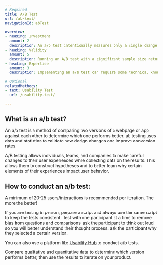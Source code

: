 ```yaml
---
# Required
title: A/B Test
url: /ab-test/
navigationId: abTest

overview:
- heading: Investment
  amount: 2
  description: An a/b test intentionally measures only a single change between two otherwise similar items. The change can be as simple as altering the copy on a button and measuring which is clicked more. analytics software can be used to facilitate the recording and comparison process.
- heading: Validity
  amount: 5
  description: Running an A/B test with a significant sample size returns quantitative results that are nearly impossible to argue with.
- heading: Expertise
  amount: 3
  description: Implementing an a/b test can require some technical know-how depending on the process employed. A general understanding of statistics will help analyze results, but is not required.

# Optional
relatedMethods:
- text: Usability Test
  url: /usability-test/

---
```


## What is an a/b test?

An a/b test is a method of comparing two versions of a webpage or app against each other to determine which one performs better. ab testing uses data and statistics to validate new design changes and improve conversion rates.

A/B testing allows individuals, teams, and companies to make careful changes to their user experiences while collecting data on the results. This allows them to construct hypotheses and to better learn why certain elements of their experiences impact user behavior.

## How to conduct an a/b test:

A minimum of 20-25 users/interactions is recommended per iteration. The more the better!

If you are testing in person, prepare a script and always use the same script to keep the tests consistent. Test with one participant at a time to remove bias from questions and comparisons. ask the participant to think out loud so you will better understand their thought process. ask the participant why they selected a certain version.

You can also use a platform like [Usability Hub](https://usabilityhub.com/) to conduct a/b tests.

Compare qualitative and quantitative data to determine which version performs better, then use the results to iterate on your product.